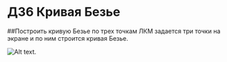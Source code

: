 # ДЗ6 Кривая Безье
##Построить кривую Безье по трех точкам
ЛКМ задается три точки на экране и по ним строится кривая Безье.

![Alt text](Date/LR6.gif).
